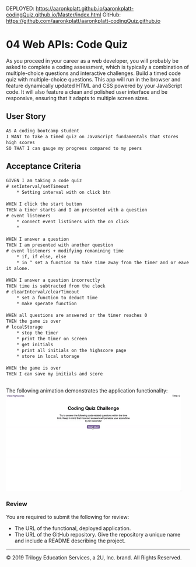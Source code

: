 DEPLOYED: https://aaronkplatt.github.io/aaronkplatt-codingQuiz.github.io/Master/index.html
GitHub: https://github.com/aaronkplatt/aaronkplatt-codingQuiz.github.io


# 04 Web APIs: Code Quiz
As you proceed in your career as a web developer, you will probably be asked to complete a coding assessment, which is typically a combination of multiple-choice questions and interactive challenges. Build a timed code quiz with multiple-choice questions. This app will run in the browser and feature dynamically updated HTML and CSS powered by your JavaScript code. It will also feature a clean and polished user interface and be responsive, ensuring that it adapts to multiple screen sizes.

## User Story
```
AS A coding bootcamp student
I WANT to take a timed quiz on JavaScript fundamentals that stores high scores
SO THAT I can gauge my progress compared to my peers
```

## Acceptance Criteria
```
GIVEN I am taking a code quiz
# setInterval/setTimeout
    * Setting interval with on click btn

WHEN I click the start button
THEN a timer starts and I am presented with a question
# event listeners
    * connect event listiners with the on click
    * 

WHEN I answer a question
THEN I am presented with another question
# event listeners + modifying remanining time
    * if, if else, else
    * in ^ set a function to take time away from the timer and or eave it alone.

WHEN I answer a question incorrectly
THEN time is subtracted from the clock
# clearInterval/clearTimeout
    * set a function to deduct time 
    * make sperate function

WHEN all questions are answered or the timer reaches 0
THEN the game is over
# localStorage
    * stop the timer
    * print the timer on screen
    * get initials
    * print all initials on the highscore page
    * store in local storage

WHEN the game is over
THEN I can save my initials and score
    
```
The following animation demonstrates the application functionality:
![code quiz](./Assets/04-web-apis-homework-demo.gif)

### Review
You are required to submit the following for review:
* The URL of the functional, deployed application.
* The URL of the GitHub repository. Give the repository a unique name and include a README describing the project.
- - -
© 2019 Trilogy Education Services, a 2U, Inc. brand. All Rights Reserved.
